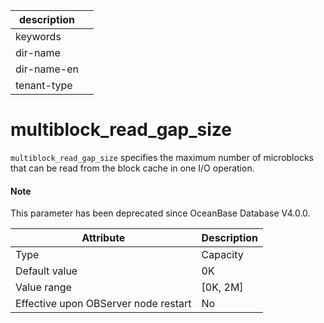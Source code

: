 | description ||
|---|---|
| keywords ||
| dir-name ||
| dir-name-en ||
| tenant-type ||

multiblock_read_gap_size
=============================================

`multiblock_read_gap_size` specifies the maximum number of microblocks that can be read from the block cache in one I/O operation.

<main id="notice" type='explain'>
  <h4>Note</h4>
  <p>This parameter has been deprecated since OceanBase Database V4.0.0. </p>
</main>


| **Attribute** | **Description** |
|------------------|------------|
| Type | Capacity |
| Default value | 0K |
| Value range | \[0K, 2M\] |
| Effective upon OBServer node restart | No |
